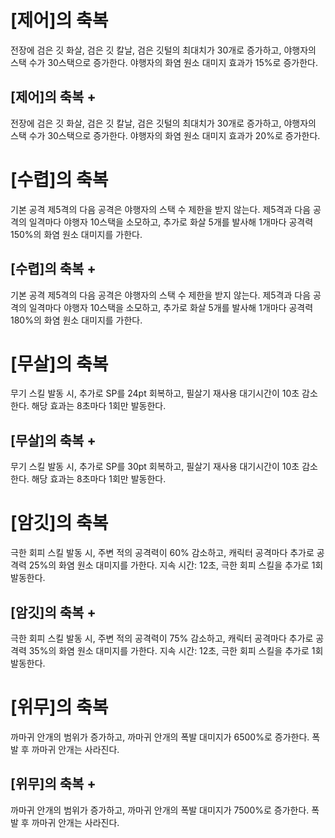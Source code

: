# [제어]의 축복

전장에 검은 깃 화살, 검은 깃 칼날, 검은 깃털의 최대치가 30개로 증가하고, 야행자의 스택 수가 30스택으로 증가한다. 야행자의 화염 원소 대미지 효과가 15%로 증가한다.

## [제어]의 축복 +

전장에 검은 깃 화살, 검은 깃 칼날, 검은 깃털의 최대치가 30개로 증가하고, 야행자의 스택 수가 30스택으로 증가한다. 야행자의 화염 원소 대미지 효과가 20%로 증가한다.

# [수렵]의 축복

기본 공격 제5격의 다음 공격은 야행자의 스택 수 제한을 받지 않는다. 제5격과 다음 공격의 일격마다 야행자 10스택을 소모하고, 추가로 화살 5개를 발사해 1개마다 공격력 150%의 화염 원소 대미지를 가한다.

## [수렵]의 축복 +

기본 공격 제5격의 다음 공격은 야행자의 스택 수 제한을 받지 않는다. 제5격과 다음 공격의 일격마다 야행자 10스택을 소모하고, 추가로 화살 5개를 발사해 1개마다 공격력 180%의 화염 원소 대미지를 가한다.

# [무살]의 축복

무기 스킬 발동 시, 추가로 SP를 24pt 회복하고, 필살기 재사용 대기시간이 10초 감소한다. 해당 효과는 8초마다 1회만 발동한다.

## [무살]의 축복 +

무기 스킬 발동 시, 추가로 SP를 30pt 회복하고, 필살기 재사용 대기시간이 10초 감소한다. 해당 효과는 8초마다 1회만 발동한다.

# [암깃]의 축복

극한 회피 스킬 발동 시, 주변 적의 공격력이 60% 감소하고, 캐릭터 공격마다 추가로 공격력 25%의 화염 원소 대미지를 가한다. 지속 시간: 12초, 극한 회피 스킬을 추가로 1회 발동한다.

## [암깃]의 축복 +

극한 회피 스킬 발동 시, 주변 적의 공격력이 75% 감소하고, 캐릭터 공격마다 추가로 공격력 35%의 화염 원소 대미지를 가한다. 지속 시간: 12초, 극한 회피 스킬을 추가로 1회 발동한다.

# [위무]의 축복

까마귀 안개의 범위가 증가하고, 까마귀 안개의 폭발 대미지가 6500%로 증가한다. 폭발 후 까마귀 안개는 사라진다.

## [위무]의 축복 +

까마귀 안개의 범위가 증가하고, 까마귀 안개의 폭발 대미지가 7500%로 증가한다. 폭발 후 까마귀 안개는 사라진다.
